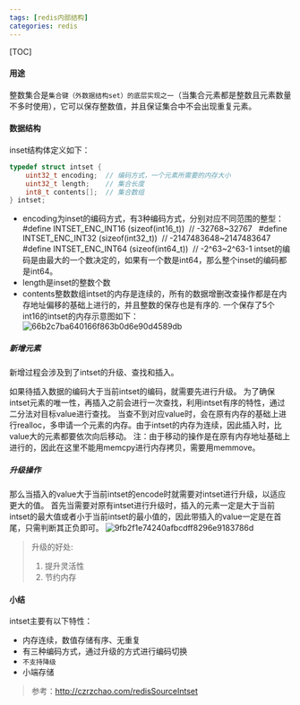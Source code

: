 ```yaml
---
tags: [redis内部结构]   
categories: redis
---
```


[TOC]

#### 用途
 整数集合是`集合键（外数据结构set）的底层实现之一`（当集合元素都是整数且元素数量不多时使用），它可以保存整数值，并且保证集合中不会出现重复元素。

#### 数据结构
inset结构体定义如下：
``` C
typedef struct intset {
    uint32_t encoding;  // 编码方式，一个元素所需要的内存大小
    uint32_t length;    // 集合长度
    int8_t contents[];  // 集合数组
} intset;
```
- encoding为inset的编码方式，有3种编码方式，分别对应不同范围的整型：
  #define INTSET_ENC_INT16 (sizeof(int16_t))  // -32768~32767
  #define INTSET_ENC_INT32 (sizeof(int32_t))  // -2147483648~2147483647
  #define INTSET_ENC_INT64 (sizeof(int64_t))  // -2^63~2^63-1
intset的编码是由最大的一个数决定的，如果有一个数是int64，那么整个inset的编码都是int64。
- length是inset的整数个数
- contents整数数组intset的内存是连续的，所有的数据增删改查操作都是在内存地址偏移的基础上进行的，并且整数的保存也是有序的.
一个保存了5个int16的intset的内存示意图如下：![66b2c7ba640166f863b0d6e90d4589db](Redis-整数集合(intset).resources/50600BB2-D30D-4F8A-9B2F-AC623958E8C5.png)

##### 新增元素
新增过程会涉及到了intset的升级、查找和插入。

如果待插入数据的编码大于当前intset的编码，就需要先进行升级。
为了确保intset元素的唯一性，再插入之前会进行一次查找，利用intset有序的特性，通过二分法对目标value进行查找。
当查不到对应value时，会在原有内存的基础上进行realloc，多申请一个元素的内存。由于intset的内存为连续，因此插入时，比value大的元素都要依次向后移动。
注：由于移动的操作是在原有内存地址基础上进行的，因此在这里不能用memcpy进行内存拷贝，需要用memmove。

##### 升级操作
那么当插入的value大于当前intset的encode时就需要对intset进行升级，以适应更大的值。
首先当需要对原有intset进行升级时，插入的元素一定是大于当前intset的最大值或者小于当前intset的最小值的，因此带插入的value一定是在首尾，只需判断其正负即可。
![9fb2f1e74240afbcdff8296e9183786d](Redis-整数集合(intset).resources/77C8B39D-B731-49CC-970C-AEB431A4C6E2.png)
> 升级的好处:
> 1. 提升灵活性
> 2. 节约内存

#### 小结
intset主要有以下特性：
- 内存连续，数值存储有序、无重复
- 有三种编码方式，通过升级的方式进行编码切换
- `不支持降级`
- 小端存储
 
 > 参考：http://czrzchao.com/redisSourceIntset
 
